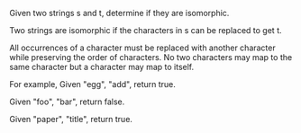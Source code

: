 Given two strings s and t, determine if they are isomorphic.

Two strings are isomorphic if the characters in s can be replaced to get t.

All occurrences of a character must be replaced with another character while preserving the order of characters. No two characters may map to the same character but a character may map to itself.

For example, Given "egg", "add", return true.

Given "foo", "bar", return false.

Given "paper", "title", return true.
